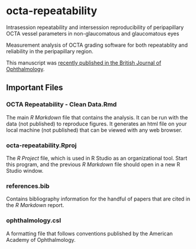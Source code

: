 # octa-repeatability

Intrasession repeatability and intersession reproducibility of peripapillary OCTA vessel parameters in non-glaucomatous and glaucomatous eyes

Measurement analysis of OCTA grading software for both repeatablity and reliability in the peripapillary region. 

This manuscript was [recently published in the British Journal of Ophthalmology](https://pubmed.ncbi.nlm.nih.gov/32917629/).

## Important Files

### OCTA Repeatability - Clean Data.Rmd

The main *R Markdown* file that contains the analysis. It can be run with the data (not published) to reproduce figures. It generates an html file on your local machine (not published) that can be viewed with any web browser.

### octa-repeatability.Rproj

The *R Project* file, which is used in R Studio as an organizational tool. Start this program, and the previous *R Markdown* file should open in a new R Studio window.

### references.bib

Contains bibliography information for the handful of papers that are cited in the *R Markdown* report.

### ophthalmology.csl

A formatting file that follows conventions published by the American Academy of Ophthalmology.
